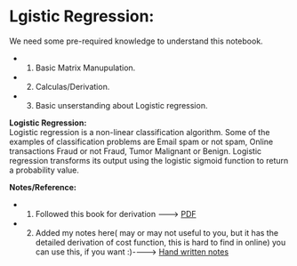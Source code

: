 # Lgistic Regression:
We need some pre-required knowledge to understand this notebook.
-   1. Basic Matrix Manupulation.
-   2. Calculas/Derivation.
-   3. Basic unserstanding about Logistic regression.

**Logistic Regression:**<br/>
Logistic regression is a non-linear classification algorithm. Some of the examples of classification problems are Email spam or not spam, Online transactions Fraud or not Fraud, Tumor Malignant or Benign. Logistic regression transforms its output using the logistic sigmoid function to return a probability value. <br/>

**Notes/Reference:**
-   1. Followed this book for derivation ---> [PDF](http://cs229.stanford.edu/notes2020spring/cs229-notes1.pdf)
-   2. Added my notes here( may or may not useful to you, but it has the detailed derivation of cost function, this is hard to find in online) you can use this, if you want :)----> [Hand written notes]()
